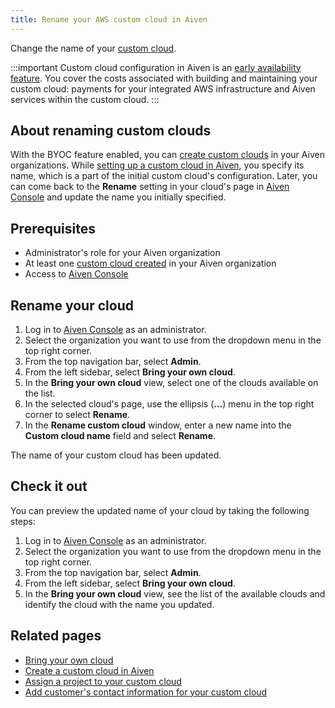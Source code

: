 ```yaml
---
title: Rename your AWS custom cloud in Aiven
---
```


Change the name of your
[custom cloud](/docs/platform/concepts/byoc).

:::important
Custom cloud configuration in Aiven is an
[early availability feature](/docs/platform/concepts/beta_services). You cover the costs associated with building and
maintaining your custom cloud: payments for your integrated AWS
infrastructure and Aiven services within the custom cloud.
:::

## About renaming custom clouds

With the BYOC feature enabled, you can
[create custom clouds](/docs/platform/howto/byoc/create-custom-cloud) in your Aiven organizations. While
[setting up a custom cloud in Aiven](/docs/platform/howto/byoc/create-custom-cloud), you specify its name, which is a part of the initial custom
cloud's configuration. Later, you can come back to the **Rename**
setting in your cloud's page in [Aiven
Console](https://console.aiven.io/) and update the name you initially
specified.

## Prerequisites

-   Administrator's role for your Aiven organization
-   At least one
    [custom cloud created](/docs/platform/howto/byoc/create-custom-cloud) in your Aiven organization
-   Access to [Aiven Console](https://console.aiven.io/)

## Rename your cloud

1.  Log in to [Aiven Console](https://console.aiven.io/) as an
    administrator.
2.  Select the organization you want to use from the dropdown menu in
    the top right corner.
3.  From the top navigation bar, select **Admin**.
4.  From the left sidebar, select **Bring your own cloud**.
5.  In the **Bring your own cloud** view, select one of the clouds
    available on the list.
6.  In the selected cloud's page, use the ellipsis (**\...**) menu in
    the top right corner to select **Rename**.
7.  In the **Rename custom cloud** window, enter a new name into the
    **Custom cloud name** field and select **Rename**.

The name of your custom cloud has been updated.

## Check it out

You can preview the updated name of your cloud by taking the following
steps:

1.  Log in to [Aiven Console](https://console.aiven.io/) as an
    administrator.
2.  Select the organization you want to use from the dropdown menu in
    the top right corner.
3.  From the top navigation bar, select **Admin**.
4.  From the left sidebar, select **Bring your own cloud**.
5.  In the **Bring your own cloud** view, see the list of the available
    clouds and identify the cloud with the name you updated.

## Related pages

-   [Bring your own cloud](/docs/platform/concepts/byoc)
-   [Create a custom cloud in Aiven](/docs/platform/howto/byoc/create-custom-cloud)
-   [Assign a project to your custom cloud](/docs/platform/howto/byoc/assign-project-custom-cloud)
-   [Add customer's contact information for your custom cloud](/docs/platform/howto/byoc/add-customer-info-custom-cloud)
